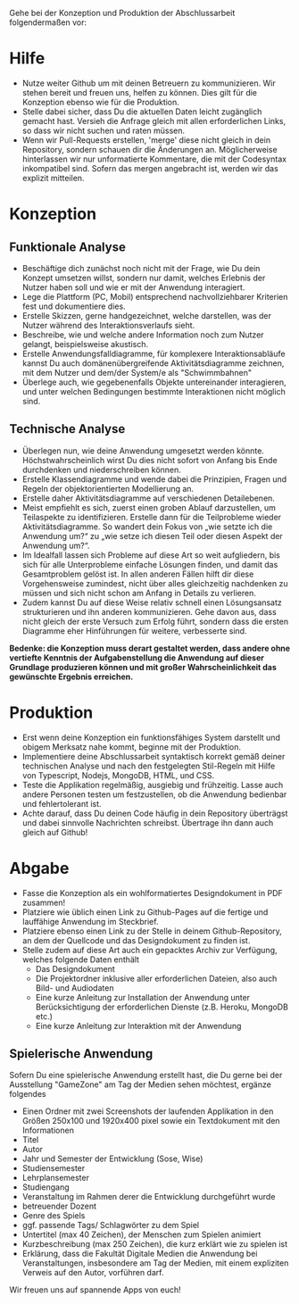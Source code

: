 Gehe bei der Konzeption und Produktion der Abschlussarbeit folgendermaßen vor:
# Hilfe
  * Nutze weiter Github um mit deinen Betreuern zu kommunizieren. Wir stehen bereit und freuen uns, helfen zu können. Dies gilt für die Konzeption ebenso wie für die Produktion.
  * Stelle dabei sicher, dass Du die aktuellen Daten leicht zugänglich gemacht hast. Versieh die Anfrage gleich mit allen erforderlichen Links, so dass wir nicht suchen und raten müssen.
  * Wenn wir Pull-Requests erstellen, 'merge' diese nicht gleich in dein Repository, sondern schauen dir die Änderungen an. Möglicherweise hinterlassen wir nur unformatierte Kommentare, die mit der Codesyntax inkompatibel sind. Sofern das mergen angebracht ist, werden wir das explizit mitteilen.

# Konzeption
## Funktionale Analyse
  * Beschäftige dich zunächst noch nicht mit der Frage, wie Du dein Konzept umsetzen willst, sondern nur damit, welches Erlebnis der Nutzer haben soll und wie er mit der Anwendung interagiert.
  * Lege die Plattform (PC, Mobil) entsprechend nachvollziehbarer Kriterien fest und dokumentiere dies.
  * Erstelle Skizzen, gerne handgezeichnet, welche darstellen, was der Nutzer während des Interaktionsverlaufs sieht.
  * Beschreibe, wie und welche andere Information noch zum Nutzer gelangt, beispielsweise akustisch.
  * Erstelle Anwendungsfalldiagramme, für komplexere Interaktionsabläufe kannst Du auch domänenübergreifende Aktivitätsdiagramme zeichnen, mit dem Nutzer und dem/der System/e als "Schwimmbahnen"
  * Überlege auch, wie gegebenenfalls Objekte untereinander interagieren, und unter welchen Bedingungen bestimmte
Interaktionen nicht möglich sind.

## Technische Analyse
  * Überlegen nun, wie deine Anwendung umgesetzt werden könnte. Höchstwahrscheinlich wirst Du dies nicht sofort von Anfang bis Ende durchdenken und niederschreiben können.
  * Erstelle Klassendiagramme und wende dabei die Prinzipien, Fragen und Regeln der objektorientierten Modellierung an.
  * Erstelle daher Aktivitätsdiagramme auf verschiedenen Detailebenen.
  * Meist empfiehlt es sich, zuerst einen groben Ablauf darzustellen, um Teilaspekte zu identifizieren. Erstelle dann für die Teilprobleme wieder Aktivitätsdiagramme. So wandert dein Fokus von „wie setzte ich die Anwendung um?“ zu „wie setze ich diesen Teil oder diesen Aspekt der Anwendung um?“. 
  * Im Idealfall lassen sich Probleme auf diese Art so weit aufgliedern, bis sich für alle Unterprobleme einfache Lösungen finden, und damit das Gesamtproblem gelöst ist. In allen anderen Fällen hilft dir diese Vorgehensweise zumindest, nicht über alles gleichzeitig nachdenken zu müssen und sich nicht schon am Anfang in Details zu verlieren.
  * Zudem kannst Du auf diese Weise relativ schnell einen Lösungsansatz strukturieren und ihn anderen kommunizieren. Gehe davon aus, dass nicht gleich der erste Versuch zum Erfolg führt, sondern dass die ersten Diagramme eher Hinführungen für weitere, verbesserte sind.

**Bedenke: die Konzeption muss derart gestaltet werden, dass andere ohne vertiefte Kenntnis der Aufgabenstellung die Anwendung auf dieser Grundlage produzieren können und mit großer Wahrscheinlichkeit das gewünschte Ergebnis erreichen.**

# Produktion
  * Erst wenn deine Konzeption ein funktionsfähiges System darstellt und obigem Merksatz nahe kommt, beginne mit der Produktion.
  * Implementiere deine Abschlussarbeit syntaktisch korrekt gemäß deiner technischen Analyse und nach den festgelegten Stil-Regeln mit Hilfe von Typescript, Nodejs, MongoDB, HTML, und CSS.
  * Teste die Applikation regelmäßig, ausgiebig und frühzeitig. Lasse auch andere Personen testen um festzustellen, ob die Anwendung bedienbar und fehlertolerant ist.
  * Achte darauf, dass Du deinen Code häufig in dein Repository überträgst und dabei sinnvolle Nachrichten schreibst. Übertrage ihn dann auch gleich auf Github!

# Abgabe
  * Fasse die Konzeption als ein wohlformatiertes Designdokument in PDF zusammen!
  * Platziere wie üblich einen Link zu Github-Pages auf die fertige und lauffähige Anwendung im Steckbrief.
  * Platziere ebenso einen Link zu der Stelle in deinem Github-Repository, an dem der Quellcode und das Designdokument zu finden ist.
  * Stelle zudem auf diese Art auch ein gepacktes Archiv zur Verfügung, welches folgende Daten enthält
    * Das Designdokument 
    * Die Projektordner inklusive aller erforderlichen Dateien, also auch Bild- und Audiodaten
    * Eine kurze Anleitung zur Installation der Anwendung unter Berücksichtigung der erforderlichen Dienste (z.B. Heroku, MongoDB etc.) 
    * Eine kurze Anleitung zur Interaktion mit der Anwendung

## Spielerische Anwendung
Sofern Du eine spielerische Anwendung erstellt hast, die Du gerne bei der Ausstellung "GameZone" am Tag der Medien sehen möchtest, ergänze folgendes  
* Einen Ordner mit zwei Screenshots der laufenden Applikation in den Größen 250x100 und 1920x400 pixel sowie ein Textdokument mit den Informationen
* Titel
* Autor
* Jahr und Semester der Entwicklung (Sose, Wise)
* Studiensemester
* Lehrplansemester
* Studiengang
* Veranstaltung im Rahmen derer die Entwicklung durchgeführt wurde
* betreuender Dozent
* Genre des Spiels
* ggf. passende Tags/ Schlagwörter zu dem Spiel
* Untertitel (max 40 Zeichen), der Menschen zum Spielen animiert
* Kurzbeschreibung (max 250 Zeichen), die kurz erklärt wie zu spielen ist
* Erklärung, dass die Fakultät Digitale Medien die Anwendung bei Veranstaltungen, insbesondere am Tag der Medien, mit einem expliziten Verweis auf den Autor, vorführen darf.


Wir freuen uns auf spannende Apps von euch!